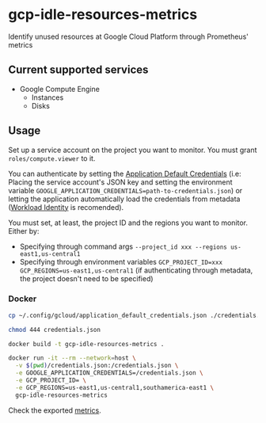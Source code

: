 # gcp-idle-resources-metrics
Identify unused resources at Google Cloud Platform through Prometheus' metrics

## Current supported services
- Google Compute Engine
  - Instances
  - Disks

## Usage

Set up a service account on the project you want to monitor. You must grant `roles/compute.viewer` to it.

You can authenticate by setting the [Application Default Credentials](https://developers.google.com/accounts/docs/application-default-credentials) (i.e: Placing the service account's JSON key and setting the environment variable `GOOGLE_APPLICATION_CREDENTIALS=path-to-credentials.json`) or letting the application automatically load the credentials from metadata ([Workload Identity](https://cloud.google.com/kubernetes-engine/docs/how-to/workload-identity) is recomended).

You must set, at least, the project ID and the regions you want to monitor. Either by: 
- Specifying through command args `--project_id xxx --regions us-east1,us-central1`  
- Specifying through environment variables `GCP_PROJECT_ID=xxx GCP_REGIONS=us-east1,us-central1` (if authenticating through metadata, the project doesn't need to be specified)


### Docker
```bash
cp ~/.config/gcloud/application_default_credentials.json ./credentials.json

chmod 444 credentials.json

docker build -t gcp-idle-resources-metrics . 

docker run -it --rm --network=host \
  -v $(pwd)/credentials.json:/credentials.json \
  -e GOOGLE_APPLICATION_CREDENTIALS=/credentials.json \
  -e GCP_PROJECT_ID= \
  -e GCP_REGIONS=us-east1,us-central1,southamerica-east1 \
  gcp-idle-resources-metrics
```
Check the exported [metrics](http://localhost:5000/metrics).
